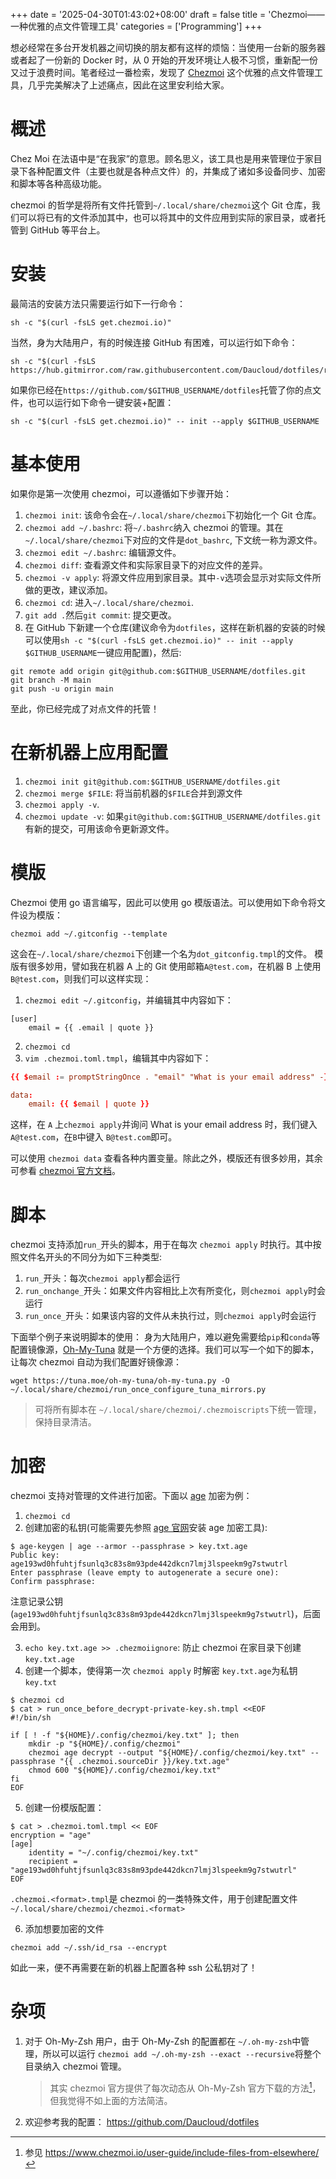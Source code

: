 +++
date = '2025-04-30T01:43:02+08:00'
draft = false
title = 'Chezmoi——一种优雅的点文件管理工具'
categories = ['Programming']
+++

想必经常在多台开发机器之间切换的朋友都有这样的烦恼：当使用一台新的服务器或者起了一份新的 Docker 时，从 0 开始的开发环境让人极不习惯，重新配一份又过于浪费时间。笔者经过一番检索，发现了 [Chezmoi](https://www.chezmoi.io/) 这个优雅的点文件管理工具，几乎完美解决了上述痛点，因此在这里安利给大家。

# 概述

Chez Moi 在法语中是“在我家”的意思。顾名思义，该工具也是用来管理位于家目录下各种配置文件（主要也就是各种点文件）的，并集成了诸如多设备同步、加密和脚本等各种高级功能。

chezmoi 的哲学是将所有文件托管到`~/.local/share/chezmoi`这个 Git 仓库，我们可以将已有的文件添加其中，也可以将其中的文件应用到实际的家目录，或者托管到 GitHub 等平台上。

# 安装

最简洁的安装方法只需要运行如下一行命令：

```shell
sh -c "$(curl -fsLS get.chezmoi.io)"
```

当然，身为大陆用户，有的时候连接 GitHub 有困难，可以运行如下命令：

```shell
sh -c "$(curl -fsLS https://hub.gitmirror.com/raw.githubusercontent.com/Daucloud/dotfiles/refs/heads/main/install.sh)"
```

如果你已经在`https://github.com/$GITHUB_USERNAME/dotfiles`托管了你的点文件，也可以运行如下命令一键安装+配置：

```shell
sh -c "$(curl -fsLS get.chezmoi.io)" -- init --apply $GITHUB_USERNAME
```

# 基本使用

如果你是第一次使用 chezmoi，可以遵循如下步骤开始：

1. `chezmoi init`: 该命令会在`~/.local/share/chezmoi`下初始化一个 Git 仓库。
2. `chezmoi add ~/.bashrc`: 将`~/.bashrc`纳入 chezmoi 的管理。其在`~/.local/share/chezmoi`下对应的文件是`dot_bashrc`, 下文统一称为源文件。
3. `chezmoi edit ~/.bashrc`: 编辑源文件。
4. `chezmoi diff`: 查看源文件和实际家目录下的对应文件的差异。
5. `chezmoi -v apply`: 将源文件应用到家目录。其中`-v`选项会显示对实际文件所做的更改，建议添加。
6. `chezmoi cd`: 进入`~/.local/share/chezmoi`.
7. `git add .`然后`git commit`: 提交更改。
8. 在 GitHub 下新建一个仓库(建议命令为`dotfiles`，这样在新机器的安装的时候可以使用`sh -c "$(curl -fsLS get.chezmoi.io)" -- init --apply $GITHUB_USERNAME`一键应用配置)，然后:

```shell
git remote add origin git@github.com:$GITHUB_USERNAME/dotfiles.git
git branch -M main
git push -u origin main
```

至此，你已经完成了对点文件的托管！

# 在新机器上应用配置

1. `chezmoi init git@github.com:$GITHUB_USERNAME/dotfiles.git`
2. `chezmoi merge $FILE`: 将当前机器的`$FILE`合并到源文件
3. `chezmoi apply -v`.
4. `chezmoi update -v`: 如果`git@github.com:$GITHUB_USERNAME/dotfiles.git`有新的提交，可用该命令更新源文件。

# 模版

Chezmoi 使用 go 语言编写，因此可以使用 go 模版语法。可以使用如下命令将文件设为模版：

```shell
chezmoi add ~/.gitconfig --template
```

这会在`~/.local/share/chezmoi`下创建一个名为`dot_gitconfig.tmpl`的文件。
模版有很多妙用，譬如我在机器 A 上的 Git 使用邮箱`A@test.com`，在机器 B 上使用`B@test.com`，则我们可以这样实现：

1. `chezmoi edit ~/.gitconfig`，并编辑其中内容如下：

```shell
[user]
    email = {{ .email | quote }}
```

2. `chezmoi cd`
3. `vim .chezmoi.toml.tmpl`，编辑其中内容如下：

```toml
{{ $email := promptStringOnce . "email" "What is your email address" -}}

data:
    email: {{ $email | quote }}
```

这样，在 `A` 上`chezmoi apply`并询问 What is your email address 时，我们键入 `A@test.com`，在`B`中键入 `B@test.com`即可。

可以使用 `chezmoi data` 查看各种内置变量。除此之外，模版还有很多妙用，其余可参看 [chezmoi 官方文档](https://www.chezmoi.io/user-guide/templating/)。

# 脚本

chezmoi 支持添加`run_`开头的脚本，用于在每次 `chezmoi apply` 时执行。其中按照文件名开头的不同分为如下三种类型:

1. `run_`开头：每次`chezmoi apply`都会运行
2. `run_onchange_`开头：如果文件内容相比上次有所变化，则`chezmoi apply`时会运行
3. `run_once_`开头：如果该内容的文件从未执行过，则`chezmoi apply`时会运行

下面举个例子来说明脚本的使用：
身为大陆用户，难以避免需要给`pip`和`conda`等配置镜像源，[Oh-My-Tuna](https://tuna.moe/oh-my-tuna/) 就是一个方便的选择。我们可以写一个如下的脚本，让每次 chezmoi 自动为我们配置好镜像源：

```shell
wget https://tuna.moe/oh-my-tuna/oh-my-tuna.py -O ~/.local/share/chezmoi/run_once_configure_tuna_mirrors.py
```

> 可将所有脚本在 `~/.local/share/chezmoi/.chezmoiscripts`下统一管理，保持目录清洁。

# 加密

chezmoi 支持对管理的文件进行加密。下面以 [age](https://github.com/FiloSottile/age) 加密为例：

1. `chezmoi cd`
2. 创建加密的私钥(可能需要先参照 [age 官网](https://github.com/FiloSottile/age)安装 age 加密工具):

```shell
$ age-keygen | age --armor --passphrase > key.txt.age
Public key: age193wd0hfuhtjfsunlq3c83s8m93pde442dkcn7lmj3lspeekm9g7stwutrl
Enter passphrase (leave empty to autogenerate a secure one):
Confirm passphrase:
```

注意记录公钥(`age193wd0hfuhtjfsunlq3c83s8m93pde442dkcn7lmj3lspeekm9g7stwutrl`)，后面会用到。

3. `echo key.txt.age >> .chezmoiignore`: 防止 chezmoi 在家目录下创建 `key.txt.age`
4. 创建一个脚本，使得第一次 `chezmoi apply` 时解密 `key.txt.age`为私钥 `key.txt`

```shell
$ chezmoi cd
$ cat > run_once_before_decrypt-private-key.sh.tmpl <<EOF
#!/bin/sh

if [ ! -f "${HOME}/.config/chezmoi/key.txt" ]; then
    mkdir -p "${HOME}/.config/chezmoi"
    chezmoi age decrypt --output "${HOME}/.config/chezmoi/key.txt" --passphrase "{{ .chezmoi.sourceDir }}/key.txt.age"
    chmod 600 "${HOME}/.config/chezmoi/key.txt"
fi
EOF
```

5. 创建一份模版配置：

```shell
$ cat > .chezmoi.toml.tmpl << EOF
encryption = "age"
[age]
    identity = "~/.config/chezmoi/key.txt"
    recipient = "age193wd0hfuhtjfsunlq3c83s8m93pde442dkcn7lmj3lspeekm9g7stwutrl"
EOF
```

`.chezmoi.<format>.tmpl`是 chezmoi 的一类特殊文件，用于创建配置文件 `~/.local/share/chezmoi/chezmoi.<format>`

6. 添加想要加密的文件

```shell
chezmoi add ~/.ssh/id_rsa --encrypt
```

如此一来，便不再需要在新的机器上配置各种 ssh 公私钥对了！

# 杂项

1. 对于 Oh-My-Zsh 用户，由于 Oh-My-Zsh 的配置都在 `~/.oh-my-zsh`中管理，所以可以运行 `chezmoi add ~/.oh-my-zsh --exact --recursive`将整个目录纳入 chezmoi 管理。
   > 其实 chezmoi 官方提供了每次动态从 Oh-My-Zsh 官方下载的方法[^1]，但我觉得不如上面的方法简洁。

[^1]: 参见 https://www.chezmoi.io/user-guide/include-files-from-elsewhere/

2. 欢迎参考我的配置： https://github.com/Daucloud/dotfiles
